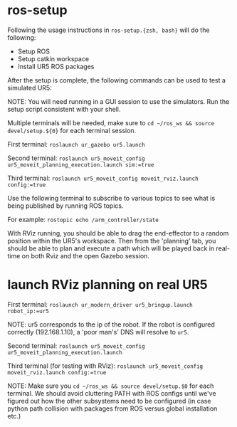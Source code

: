 # ros-setup

Following the usage instructions in `ros-setup.{zsh, bash}` will do the following:

- Setup ROS
- Setup catkin workspace
- Install UR5 ROS packages

After the setup is complete, the following commands can be used to test a simulated UR5:

NOTE: You will need running in a GUI session to use the simulators. Run the setup script consistent with your shell.

Multiple terminals will be needed, make sure to `cd ~/ros_ws && source devel/setup.${0}` for each terminal session.

First terminal: `roslaunch ur_gazebo ur5.launch`

Second terminal: `roslaunch ur5_moveit_config ur5_moveit_planning_execution.launch sim:=true`

Third terminal:  `roslaunch ur5_moveit_config moveit_rviz.launch config:=true`

Use the following terminal to subscribe to various topics to see what is being published by running ROS topics.

For example: `rostopic echo /arm_controller/state`

With RViz running, you should be able to drag the end-effector to a random position within
the UR5's workspace. Then from the 'planning' tab, you should be able to plan and execute a path
which will be played back in real-time on both Rviz and the open Gazebo session.


# launch RViz planning on real UR5


First terminal: `roslaunch ur_modern_driver ur5_bringup.launch robot_ip:=ur5`

NOTE: ur5 corresponds to the ip of the robot. If the robot is configured correctly (192.168.1.10), a 'poor man's' DNS will resolve to `ur5`.


Second terminal: `roslaunch ur5_moveit_config ur5_moveit_planning_execution.launch`

Third terminal (for testing with RViz): `roslaunch ur5_moveit_config moveit_rviz.launch config:=true`

NOTE: Make sure you `cd ~/ros_ws && source devel/setup.$0` for each terminal.
We should avoid cluttering PATH with ROS configs until we've figured out how the other subsystems need to be configured (in case python path collision with packages from ROS versus global installation etc.)



